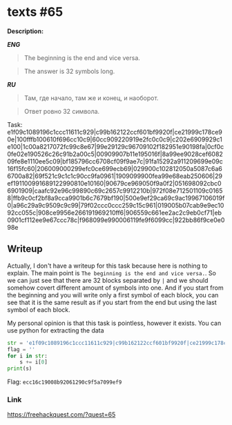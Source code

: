 # texts #65
**Description:**

***ENG***

> The beginning is the end and vice versa.

> The answer is 32 symbols long.

***RU***

> Там, где начало, там же и конец, и наоборот.

> Ответ ровно 32 символа.

Task: e1f09c1089196c1ccc11611c929|c99b162122ccf601bf9920f|ce21999c178ce90e|100fffb100610f696cc10c9|60cc909220919e2fc0c0c9|c202e6909929c1e100|1c00a8217072fc99c8e67|99e29129c96709102f182951e90198fa|0cf0c0fe02e190526c26c91b2a00c5|00909907b11e195016f|8a99ee9028cef608209fe8e1110ee5c09|bf185796cc6708cf09f9ae7c|91fa15292a911209699e09c16f15fc60|206009000299efc0ce699ecb69|029900c102812050a5087c6a66700a82|69f521c9c1c1c90cc9fa0961|1909099900fea99e68eab250606|29ef191100991689122990810e10160|90679ce969050f9a0f2|051698092cbc06901909|caafc92e96c99890c69c2657c9912210b|972f08e712501109c01658|ffb9c0cf2bf8a9cca9901b6c7679bf190|500e9ef29ca69c9ac19967106019f0|a96c29a9c9509c9c99|79f02ccc0ccc259c15c961|019005b07cab9e9ec1092cc055c|908ce9956e266191969210ff6|906559c661ee2ac2c9eb0cf71|eb0901cf112ee9e67ccc78c|f968099e990006119fe9f6099cc|922bb86f9ce0e098e


## Writeup

Actually, I don't have a writeup for this task because here is nothing to explain. The main point is `The beginning is the end and vice versa.`. So we can just see that there are 32 blocks separated by `|` and we should somehow covert different amount of symbols into one. And if you start from the beginning and you will write only a first symbol of each block, you can see that it is the same result as if you start from the end but using the last symbol of each block. 

My personal opinion is that this task is pointless, however it exists. You can use python for extracting the data

```python
str = 'e1f09c1089196c1ccc11611c929|c99b162122ccf601bf9920f|ce21999c178ce90e|100fffb100610f696cc10c9|60cc909220919e2fc0c0c9|c202e6909929c1e100|1c00a8217072fc99c8e67|99e29129c96709102f182951e90198fa|0cf0c0fe02e190526c26c91b2a00c5|00909907b11e195016f|8a99ee9028cef608209fe8e1110ee5c09|bf185796cc6708cf09f9ae7c|91fa15292a911209699e09c16f15fc60|206009000299efc0ce699ecb69|029900c102812050a5087c6a66700a82|69f521c9c1c1c90cc9fa0961|1909099900fea99e68eab250606|29ef191100991689122990810e10160|90679ce969050f9a0f2|051698092cbc06901909|caafc92e96c99890c69c2657c9912210b|972f08e712501109c01658|ffb9c0cf2bf8a9cca9901b6c7679bf190|500e9ef29ca69c9ac19967106019f0|a96c29a9c9509c9c99|79f02ccc0ccc259c15c961|019005b07cab9e9ec1092cc055c|908ce9956e266191969210ff6|906559c661ee2ac2c9eb0cf71|eb0901cf112ee9e67ccc78c|f968099e990006119fe9f6099cc|922bb86f9ce0e098e'.split('|')
flag = ''
for i in str:
    s += i[0]
print(s)
```

Flag: `ecc16c19008b92061290c9f5a7099ef9`

### Link

https://freehackquest.com/?quest=65
